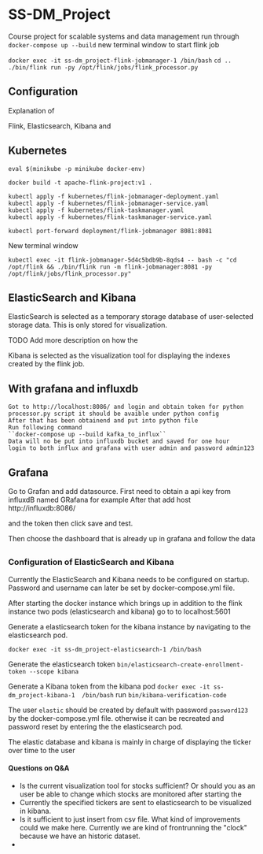 # SS-DM_Project
Course project for scalable systems and data management
run through 
``docker-compose up --build``
new terminal window to start flink job

``docker exec -it ss-dm_project-flink-jobmanager-1 /bin/bash``
``cd ..``
``./bin/flink run -py /opt/flink/jobs/flink_processor.py``


## Configuration 
Explanation of 

Flink, Elasticsearch, Kibana and 

## Kubernetes
```
eval $(minikube -p minikube docker-env)

docker build -t apache-flink-project:v1 . 

kubectl apply -f kubernetes/flink-jobmanager-deployment.yaml
kubectl apply -f kubernetes/flink-jobmanager-service.yaml
kubectl apply -f kubernetes/flink-taskmanager.yaml           
kubectl apply -f kubernetes/flink-taskmanager-service.yaml

kubectl port-forward deployment/flink-jobmanager 8081:8081
```
New terminal window

```
kubectl exec -it flink-jobmanager-5d4c5bdb9b-8qds4 -- bash -c "cd /opt/flink && ./bin/flink run -m flink-jobmanager:8081 -py /opt/flink/jobs/flink_processor.py"

```

## ElasticSearch and Kibana

ElasticSearch is selected as a temporary storage database of user-selected storage data. This is only stored for visualization. 

TODO Add more description on how the 

Kibana is selected as the visualization tool for displaying the indexes created by the flink job. 
## With grafana and influxdb
    Got to http://localhost:8086/ and login and obtain token for python processor.py script it should be avaible under python config
    After that has been obtainend and put into python file
    Run following command
    ``docker-compose up --build kafka_to_influx``
    Data will no be put into influxdb bucket and saved for one hour
    login to both influx and grafana with user admin and password admin123 

## Grafana

Go to Grafan and add datasource.
First need to obtain a api key from influxdB named GRafana for example
After that add
host http://influxdb:8086/

and the token then click save and test.

Then choose the dashboard that is already up in grafana and follow the data
##

### Configuration of ElasticSearch and Kibana
Currently the ElasticSearch and Kibana needs to be configured on startup. Password and username can later  be set by docker-compose.yml file. 


After starting the docker instance which brings up in addition to the flink instance two pods (elasticsearch and kibana) go to to localhost:5601

Generate a elasticsearch token for the kibana instance by navigating to the elasticsearch pod. 

``docker exec -it ss-dm_project-elasticsearch-1 /bin/bash``

Generate the elasticsearch token ``bin/elasticsearch-create-enrollment-token --scope kibana``

Generate a Kibana token from the kibana pod 
``docker exec -it ss-dm_project-kibana-1  /bin/bash``
run
``bin/kibana-verification-code``

The user ``elastic`` should be created by default with password ``password123`` by the docker-compose.yml file. otherwise it can be recreated and password reset by entering the the elasticsearch pod. 

The elastic database and kibana is mainly in charge of displaying the ticker over time to the user



#### Questions on Q&A
- Is the current visualization tool for stocks sufficient? Or should you as an user be able to change which stocks are monitored after starting the 
- Currently the specified tickers are sent to elasticsearch to be visualized in kibana. 
- Is it sufficient to just insert from csv file. What kind of improvements could we make here. Currently we are kind of frontrunning the "clock" because we have an historic dataset. 
- 
